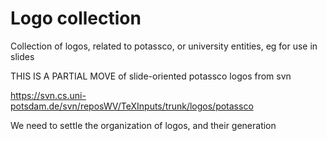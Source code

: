 # Logo collection

Collection of logos, related to potassco, or university entities, eg for use in slides

THIS IS A PARTIAL MOVE of slide-oriented potassco logos from svn

https://svn.cs.uni-potsdam.de/svn/reposWV/TeXInputs/trunk/logos/potassco

We need to settle the organization of logos, and their generation
